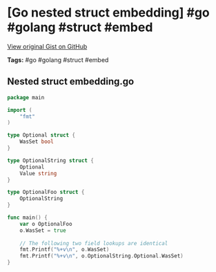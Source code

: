 # [Go nested struct embedding] #go #golang #struct #embed

[View original Gist on GitHub](https://gist.github.com/Integralist/0058659d37c2bf0691cc7bde8c9579c3)

**Tags:** #go #golang #struct #embed

## Nested struct embedding.go

```go
package main

import (
	"fmt"
)

type Optional struct {
	WasSet bool
}

type OptionalString struct {
	Optional
	Value string
}

type OptionalFoo struct {
	OptionalString
}

func main() {
	var o OptionalFoo
	o.WasSet = true
	
	// The following two field lookups are identical
	fmt.Printf("%+v\n", o.WasSet)
	fmt.Printf("%+v\n", o.OptionalString.Optional.WasSet)
}

```

